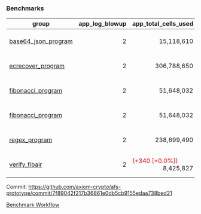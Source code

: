 ### Benchmarks
| group | app_log_blowup | app_total_cells_used | app_total_cycles | app_total_proof_time_ms | leaf_log_blowup | leaf_total_cells_used | leaf_total_cycles | leaf_total_proof_time_ms | instance | alloc |
|---|---|---|---|---|---|---|---|---|---|---|
| [ base64_json_program ](https://github.com/axiom-crypto/afs-prototype/blob/gh-pages/benchmarks/individual/base64_json-2-2-64cpu-linux-arm64-mimalloc.md) | <div style='text-align: right'> 2 </div>  | <div style='text-align: right'> 15,118,610 </div>  | <div style='text-align: right'> 217,352 </div>  | <span style='color: green'>(-13.0 [-0.5%])</span><div style='text-align: right'> 2,640.0 </div>  | <div style='text-align: right'> 2 </div>  | <span style='color: green'>(-39,160 [-0.0%])</span><div style='text-align: right'> 294,380,241 </div>  | <span style='color: green'>(-3,713 [-0.1%])</span><div style='text-align: right'> 6,772,303 </div>  | <span style='color: red'>(+218.0 [+0.6%])</span><div style='text-align: right'> 35,558.0 </div>  | 64cpu-linux-arm64 | mimalloc |
| [ ecrecover_program ](https://github.com/axiom-crypto/afs-prototype/blob/gh-pages/benchmarks/individual/ecrecover-2-2-64cpu-linux-arm64-mimalloc.md) | <div style='text-align: right'> 2 </div>  | <div style='text-align: right'> 306,788,650 </div>  | <div style='text-align: right'> 5,788,311 </div>  | <span style='color: red'>(+298.0 [+0.8%])</span><div style='text-align: right'> 38,298.0 </div>  | <div style='text-align: right'> - </div>  | <div style='text-align: right'> - </div>  | <div style='text-align: right'> - </div>  | <div style='text-align: right'> - </div>  | 64cpu-linux-arm64 | mimalloc |
| [ fibonacci_program ](https://github.com/axiom-crypto/afs-prototype/blob/gh-pages/benchmarks/individual/fibonacci-2-2-64cpu-linux-arm64-mimalloc.md) | <div style='text-align: right'> 2 </div>  | <div style='text-align: right'> 51,648,032 </div>  | <div style='text-align: right'> 1,500,219 </div>  | <span style='color: green'>(-18.0 [-0.3%])</span><div style='text-align: right'> 6,375.0 </div>  | <div style='text-align: right'> 2 </div>  | <span style='color: green'>(-2,890 [-0.0%])</span><div style='text-align: right'> 143,615,403 </div>  | <span style='color: green'>(-261 [-0.0%])</span><div style='text-align: right'> 3,506,319 </div>  | <span style='color: green'>(-123.0 [-0.7%])</span><div style='text-align: right'> 17,606.0 </div>  | 64cpu-linux-arm64 | mimalloc |
| [ fibonacci_program ](https://github.com/axiom-crypto/afs-prototype/blob/gh-pages/benchmarks/individual/fibonacci-2-2-64cpu-linux-x64-jemalloc.md) | <div style='text-align: right'> 2 </div>  | <div style='text-align: right'> 51,648,032 </div>  | <div style='text-align: right'> 1,500,219 </div>  | <span style='color: red'>(+297.0 [+4.3%])</span><div style='text-align: right'> 7,280.0 </div>  | <div style='text-align: right'> 2 </div>  | <div style='text-align: right'> 143,616,133 </div>  | <div style='text-align: right'> 3,506,287 </div>  | <span style='color: red'>(+889.0 [+4.7%])</span><div style='text-align: right'> 19,768.0 </div>  | 64cpu-linux-x64 | jemalloc |
| [ regex_program ](https://github.com/axiom-crypto/afs-prototype/blob/gh-pages/benchmarks/individual/regex-2-2-64cpu-linux-arm64-mimalloc.md) | <div style='text-align: right'> 2 </div>  | <div style='text-align: right'> 238,699,490 </div>  | <div style='text-align: right'> 4,181,278 </div>  | <span style='color: green'>(-218.0 [-0.8%])</span><div style='text-align: right'> 27,036.0 </div>  | <div style='text-align: right'> 2 </div>  | <div style='text-align: right'> 314,876,690 </div>  | <div style='text-align: right'> 7,309,762 </div>  | <span style='color: green'>(-455.0 [-1.2%])</span><div style='text-align: right'> 36,792.0 </div>  | 64cpu-linux-arm64 | mimalloc |
| [ verify_fibair ](https://github.com/axiom-crypto/afs-prototype/blob/gh-pages/benchmarks/individual/verify_fibair-2-2-64cpu-linux-arm64-mimalloc.md) | <div style='text-align: right'> 2 </div>  | <span style='color: red'>(+340 [+0.0%])</span><div style='text-align: right'> 8,425,827 </div>  | <span style='color: green'>(-22 [-0.0%])</span><div style='text-align: right'> 198,497 </div>  | <span style='color: green'>(-2.0 [-0.1%])</span><div style='text-align: right'> 1,642.0 </div>  | <div style='text-align: right'> - </div>  | <div style='text-align: right'> - </div>  | <div style='text-align: right'> - </div>  | <div style='text-align: right'> - </div>  | 64cpu-linux-arm64 | mimalloc |


Commit: https://github.com/axiom-crypto/afs-prototype/commit/7f89042f217b36861e0db5cb9155edaa738bed21

[Benchmark Workflow](https://github.com/axiom-crypto/afs-prototype/actions/runs/12089724179)
